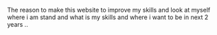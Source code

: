 The reason to make this website to improve my skills and look at myself where i am stand and what  is my skills and where i want to be in next 2 years ..
